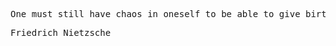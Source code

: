<pre>One must still have chaos in oneself to be able to give birth to a dancing star.</pre>
<pre>Friedrich Nietzsche</pre>

<!---
jacopo-degattis/jacopo-degattis is a ✨ special ✨ repository because its `README.md` (this file) appears on your GitHub profile.
You can click the Preview link to take a look at your changes.
--->
